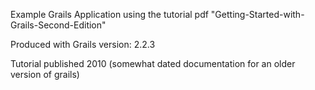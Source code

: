 Example Grails Application using the tutorial pdf
"Getting-Started-with-Grails-Second-Edition"

Produced with Grails version: 2.2.3

Tutorial published 2010 (somewhat dated documentation for an older
version of grails)
